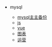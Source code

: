 <!-- 导航路由设置 -->
<!-- _navbar.md -->
* mysql

  * [mysql主主备份](/运营/mysql/mysql主主.md)
  * [js](/js/)
  * [vue](/vue/)
  * [图表](/图表/)
  * [运营](/运营/)